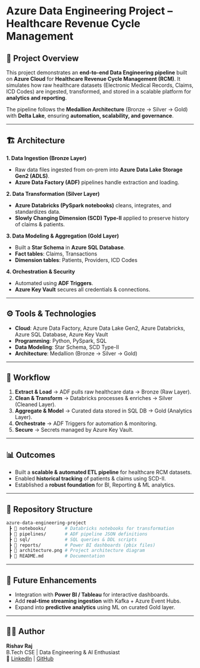 # Azure Data Engineering Project – Healthcare Revenue Cycle Management

## 📌 Project Overview
This project demonstrates an **end-to-end Data Engineering pipeline** built on **Azure Cloud** for **Healthcare Revenue Cycle Management (RCM)**. It simulates how raw healthcare datasets (Electronic Medical Records, Claims, ICD Codes) are ingested, transformed, and stored in a scalable platform for **analytics and reporting**.

The pipeline follows the **Medallion Architecture** (Bronze → Silver → Gold) with **Delta Lake**, ensuring **automation, scalability, and governance**.

---

## 🏗️ Architecture

**1. Data Ingestion (Bronze Layer)**
- Raw data files ingested from on-prem into **Azure Data Lake Storage Gen2 (ADLS)**.
- **Azure Data Factory (ADF)** pipelines handle extraction and loading.

**2. Data Transformation (Silver Layer)**
- **Azure Databricks (PySpark notebooks)** cleans, integrates, and standardizes data.
- **Slowly Changing Dimension (SCD) Type-II** applied to preserve history of claims & patients.

**3. Data Modeling & Aggregation (Gold Layer)**
- Built a **Star Schema** in **Azure SQL Database**.
- **Fact tables**: Claims, Transactions
- **Dimension tables**: Patients, Providers, ICD Codes

**4. Orchestration & Security**
- Automated using **ADF Triggers**.
- **Azure Key Vault** secures all credentials & connections.

---

## ⚙️ Tools & Technologies
- **Cloud**: Azure Data Factory, Azure Data Lake Gen2, Azure Databricks, Azure SQL Database, Azure Key Vault  
- **Programming**: Python, PySpark, SQL  
- **Data Modeling**: Star Schema, SCD Type-II  
- **Architecture**: Medallion (Bronze → Silver → Gold)

---

## 🔄 Workflow
1. **Extract & Load** → ADF pulls raw healthcare data → Bronze (Raw Layer).  
2. **Clean & Transform** → Databricks processes & enriches → Silver (Cleaned Layer).  
3. **Aggregate & Model** → Curated data stored in SQL DB → Gold (Analytics Layer).  
4. **Orchestrate** → ADF Triggers for automation & monitoring.  
5. **Secure** → Secrets managed by Azure Key Vault.  

---

## 📊 Outcomes
- Built a **scalable & automated ETL pipeline** for healthcare RCM datasets.  
- Enabled **historical tracking** of patients & claims using SCD-II.  
- Established a **robust foundation** for BI, Reporting & ML analytics.  

---

## 📂 Repository Structure
```bash
azure-data-engineering-project
 ┣ 📂 notebooks/       # Databricks notebooks for transformation
 ┣ 📂 pipelines/       # ADF pipeline JSON definitions
 ┣ 📂 sql/             # SQL queries & DDL scripts
 ┣ 📂 reports/         # Power BI dashboards (pbix files)
 ┣ 📄 architecture.png # Project architecture diagram
 ┣ 📄 README.md        # Documentation
```

---

## 🚀 Future Enhancements
- Integration with **Power BI / Tableau** for interactive dashboards.  
- Add **real-time streaming ingestion** with Kafka + Azure Event Hubs.  
- Expand into **predictive analytics** using ML on curated Gold layer.  

---

## 👨‍💻 Author
**Rishav Raj**  
B.Tech CSE | Data Engineering & AI Enthusiast  
🔗 [LinkedIn](#) | [GitHub](#)
